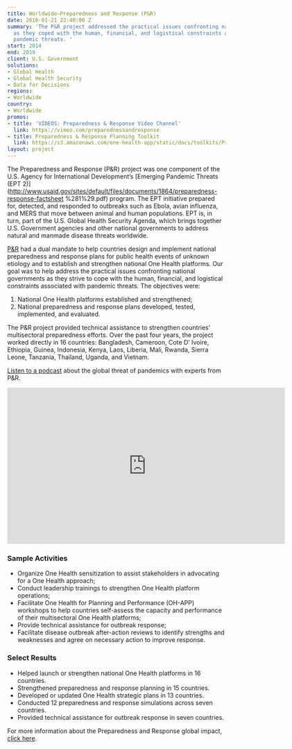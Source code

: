 ```yaml
---
title: Worldwide—Preparedness and Response (P&R)
date: 2016-01-21 22:40:00 Z
summary: 'The P&R project addressed the practical issues confronting national governments
  as they coped with the human, financial, and logistical constraints associated with
  pandemic threats. '
start: 2014
end: 2019
client: U.S. Government
solutions:
- Global Health
- Global Health Security
- Data for Decisions
regions:
- Worldwide
country:
- Worldwide
promos:
- title: 'VIDEOS: Preparedness & Response Video Channel'
  link: https://vimeo.com/preparednessandresponse
- title: Preparedness & Response Planning Toolkit
  link: https://s3.amazonaws.com/one-health-app/static/docs/toolkits/Preparedness_and_Response_Toolkit/Preparedness_and_Response_Toolkit_complete.pdf
layout: project
---
```


The Preparedness and Response (P&R) project was one component of the U.S. Agency for International Development’s [Emerging Pandemic Threats (EPT 2)](http://www.usaid.gov/sites/default/files/documents/1864/preparedness-response-factsheet %281%29.pdf) program. The EPT initiative prepared for, detected, and responded to outbreaks such as Ebola, avian influenza, and MERS that move between animal and human populations. EPT is, in turn, part of the U.S. Global Health Security Agenda, which brings together U.S. Government agencies and other national governments to address natural and manmade disease threats worldwide.

[P&R](http://preparednessandresponse.org/) had a dual mandate to help countries design and implement national preparedness and response plans for public health events of unknown etiology and to establish and strengthen national One Health platforms. Our goal was to help address the practical issues confronting national governments as they strive to cope with the human, financial, and logistical constraints associated with pandemic threats. The objectives were:

1. National One Health platforms established and strengthened;
2. National preparedness and response plans developed, tested, implemented, and evaluated.

The P&R project provided technical assistance to strengthen countries’ multisectoral preparedness efforts. Over the past four years, the project worked directly in 16 countries: Bangladesh, Cameroon, Cote D’ Ivoire, Ethiopia, Guinea, Indonesia, Kenya, Laos, Liberia, Mali, Rwanda, Sierra Leone, Tanzania, Thailand, Uganda, and Vietnam.

[Listen to a podcast](https://soundcloud.com/csis-57169780/frontline-perspectives-on-pandemic-preparedness) about the global threat of pandemics with experts from P&R.

<iframe src="https://player.vimeo.com/video/271122811" width="640" height="360" frameborder="0" allowfullscreen></iframe>

### Sample Activities

* Organize One Health sensitization to assist stakeholders in advocating for a One Health approach;
* Conduct leadership trainings to strengthen One Health platform operations;
* Facilitate One Health for Planning and Performance (OH-APP) workshops to help countries self-assess the capacity and performance of their multisectoral One Health platforms;
* Provide technical assistance for outbreak response;
* Facilitate disease outbreak after-action reviews to identify strengths and weaknesses and agree on necessary action to improve response.

### Select Results

* Helped launch or strengthen national One Health platforms in 16 countries.
* Strengthened preparedness and response planning in 15 countries.
* Developed or updated One Health strategic plans in 13 countries.
* Conducted 12 preparedness and response simulations across seven countries.
* Provided technical assistance for outbreak response in seven countries.

For more information about the Preparedness and Response global impact, [click here](/uploads/Global%20EOP%20Flyer_Final_final-56f274.pdf).
